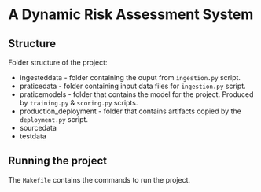 # A Dynamic Risk Assessment System

## Structure

Folder structure of the project:

* ingesteddata - folder containing the ouput from `ingestion.py` script.
* praticedata - folder containing input data files for `ingestion.py` script.
* praticemodels - folder that contains the model for the project. Produced by `training.py` & `scoring.py` scripts.
* production_deployment - folder that contains artifacts copied by the `deployment.py` script.
* sourcedata
* testdata

## Running the project

The `Makefile` contains the commands to run the project.
